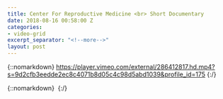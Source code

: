 ```yaml
---
title: Center For Reproductive Medicine <br> Short Documentary
date: 2018-08-16 00:58:00 Z
categories:
- video-grid
excerpt_separator: "<!--more-->"
layout: post
---
```


{::nomarkdown}
https://player.vimeo.com/external/286412817.hd.mp4?s=9d2cfb3eedde2ec8c4071b8d05c4c98d5abd1039&profile_id=175
{:/}  

<!--more-->
{::nomarkdown}
<img class="lazyload" data-vimeo-id="286412817" src="" alt="">
{:/}  
